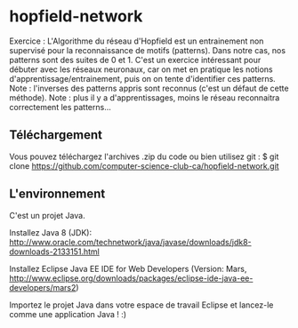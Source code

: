# hopfield-network
Exercice : L'Algorithme du réseau d'Hopfield est un entrainement non supervisé pour la
reconnaissance de motifs (patterns). Dans notre cas, nos patterns sont des suites de 0 et 1.
C'est un exercice intéressant pour débuter avec les réseaux neuronaux, car on met en
pratique les notions d'apprentissage/entrainement, puis on on tente d'identifier ces patterns. 
Note : l'inverses des patterns appris sont reconnus (c'est un défaut de cette méthode). 
Note : plus il y a d'apprentissages, moins le réseau reconnaitra correctement les patterns...

## Téléchargement
Vous pouvez téléchargez l'archives .zip du code ou bien utilisez git : 
$ git clone https://github.com/computer-science-club-ca/hopfield-network.git

## L'environnement
C'est un projet Java.

Installez Java 8 (JDK): http://www.oracle.com/technetwork/java/javase/downloads/jdk8-downloads-2133151.html

Installez Eclipse Java EE IDE for Web Developers (Version: Mars, http://www.eclipse.org/downloads/packages/eclipse-ide-java-ee-developers/mars2)

Importez le projet Java dans votre espace de travail Eclipse et lancez-le comme une application Java ! :)
